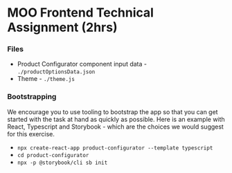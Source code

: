 # MOO Frontend Technical Assignment (2hrs)

### Files

* Product Configurator component input data - `./productOptionsData.json`
* Theme - `./theme.js`

### Bootstrapping 

We encourage you to use tooling to bootstrap the app so that you can get started with the task at hand as quickly as possible.  Here is an example with React, Typescript and Storybook - which are the choices we would suggest for this exercise.

- `npx create-react-app product-configurator --template typescript` 
- `cd product-configurator`
- `npx -p @storybook/cli sb init`

